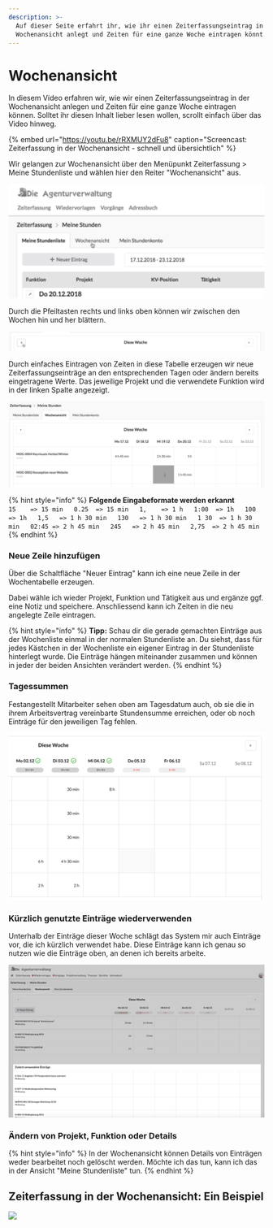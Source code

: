 ```yaml
---
description: >-
  Auf dieser Seite erfahrt ihr, wie ihr einen Zeiterfassungseintrag in der
  Wochenansicht anlegt und Zeiten für eine ganze Woche eintragen könnt.
---
```


# Wochenansicht

In diesem Video erfahren wir, wie wir einen Zeiterfassungseintrag in der Wochenansicht anlegen und Zeiten für eine ganze Woche eintragen können. Solltet ihr diesen Inhalt lieber lesen wollen, scrollt einfach über das Video hinweg.

{% embed url="https://youtu.be/rRXMUY2dFu8" caption="Screencast: Zeiterfassung in der Wochenansicht - schnell und übersichtlich" %}

Wir gelangen zur Wochenansicht über den Menüpunkt  Zeiterfassung &gt; Meine Stundenliste und wählen hier den Reiter "Wochenansicht" aus.  

![](../.gitbook/assets/bildschirmfoto-2019-05-13-um-11.33.16.png)

Durch die Pfeiltasten rechts und links oben können wir zwischen den Wochen hin und her blättern. 

![](../.gitbook/assets/bildschirmfoto-2019-05-13-um-11.38.25.png)

Durch einfaches Eintragen von Zeiten in diese Tabelle erzeugen wir neue Zeiterfassungseinträge an den entsprechenden Tagen oder ändern bereits eingetragene Werte. Das jeweilige Projekt und die verwendete Funktion wird in der linken Spalte angezeigt.

![](../.gitbook/assets/bildschirmfoto-2019-05-13-um-11.33.51.png)

{% hint style="info" %}
**Folgende Eingabeformate werden erkannt**  
`15    => 15 min  
0.25  => 15 min  
1,    => 1 h  
1:00  => 1h  
100   => 1h  
1,5   => 1 h 30 min  
130   => 1 h 30 min  
1 30  => 1 h 30 min  
02:45 => 2 h 45 min  
245   => 2 h 45 min  
2,75  => 2 h 45 min`
{% endhint %}

### Neue Zeile hinzufügen

Über die Schaltfläche "Neuer Eintrag" kann ich eine neue Zeile in der Wochentabelle erzeugen. 

Dabei wähle ich wieder Projekt, Funktion und Tätigkeit aus und ergänze ggf. eine Notiz und speichere. Anschliessend kann ich Zeiten in die neu angelegte Zeile eintragen.

{% hint style="info" %}
**Tipp:** Schau dir die gerade gemachten Einträge aus der Wochenliste einmal in der normalen Stundenliste an. Du siehst, dass für jedes Kästchen in der Wochenliste ein eigener Eintrag in der Stundenliste hinterlegt wurde. Die Einträge hängen miteinander zusammen und können in jeder der beiden Ansichten verändert werden.
{% endhint %}

### Tagessummen

Festangestellt Mitarbeiter sehen oben am Tagesdatum auch, ob sie die in ihrem Arbeitsvertrag vereinbarte Stundensumme erreichen, oder ob noch Einträge für den jeweiligen Tag fehlen.

![](../.gitbook/assets/bildschirmfoto-2019-12-05-um-11.06.02.png)

### Kürzlich genutzte Einträge wiederverwenden

Unterhalb der Einträge dieser Woche schlägt das System mir auch Einträge vor, die ich kürzlich verwendet habe. Diese Einträge kann ich genau so nutzen wie die Einträge oben, an denen ich bereits arbeite.

![](../.gitbook/assets/zuletz-verwendet.jpg)

### Ändern von Projekt, Funktion oder Details

{% hint style="info" %}
In der Wochenansicht können Details von Einträgen weder bearbeitet noch gelöscht werden. Möchte ich das tun, kann ich das in der Ansicht "Meine Stundenliste" tun.
{% endhint %}

## Zeiterfassung in der Wochenansicht: Ein Beispiel

![](https://www.dieagenturverwaltung.de/assets/images/gifs/Zeiterfassung-Wochenansicht.gif)

